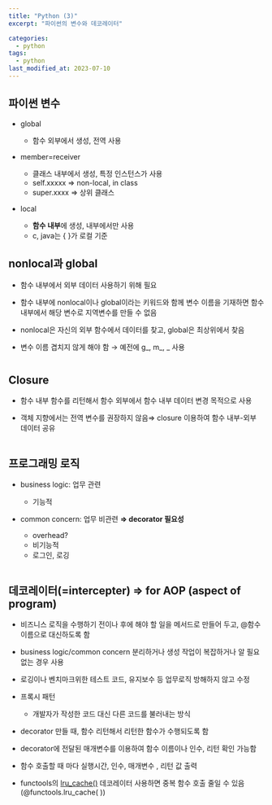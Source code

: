 ```yaml
---
title: "Python (3)"
excerpt: "파이썬의 변수와 데코레이터"

categories:
  - python
tags:
  - python
last_modified_at: 2023-07-10
---
```


## **파이썬 변수** ##

- global
    - 함수 외부에서 생성, 전역 사용
    
- member=receiver
    - 클래스 내부에서 생성, 특정 인스턴스가 사용
    - self.xxxxx ⇒ non-local, in class
    - super.xxxx ⇒ 상위 클래스
    
- local
    - **함수 내부**에 생성, 내부에서만 사용
    - c, java는 { }가 로컬 기준

## nonlocal과 global ##

- 함수 내부에서 외부 데이터 사용하기 위해 필요
- 함수 내부에 nonlocal이나 global이라는 키워드와 함께 변수 이름을 기재하면 함수 내부에서 해당 변수로 지역변수를 만들 수 없음
- nonlocal은 자신의 외부 함수에서 데이터를 찾고, global은 최상위에서 찾음
- 변수 이름 겹치지 않게 해야 함 → 예전에 g_, m_, _ 사용

    ```python
    ```

## **Closure** ##

- 함수 내부 함수를 리턴해서 함수 외부에서 함수 내부 데이터 변경 목적으로 사용
- 객체 지향에서는 전역 변수를 권장하지 않음⇒ closure 이용하여 함수 내부-외부 데이터 공유

    ```python
    ```


## **프로그래밍 로직** ##

- business logic: 업무 관련
    - 기능적
- common concern: 업무 비관련  **⇒ decorator 필요성**
    - overhead?
    - 비기능적
    - 로그인, 로깅

    ```python
    ```

## **데코레이터(=intercepter) ⇒ for AOP (aspect of program)** ##

- 비즈니스 로직을 수행하기 전이나 후에 해야 할 일을 메서드로 만들어 두고, @함수이름으로 대신하도록 함
- business logic/common concern 분리하거나 생성 작업이 복잡하거나 알 필요 없는 경우 사용
- 로깅이나 벤치마크위한 테스트 코드, 유지보수 등  업무로직 방해하지 않고 수정
- 프록시 패턴
    - 개발자가 작성한 코드 대신 다른 코드를 불러내는 방식
- decorator 만들 때, 함수 리턴해서 리턴한 함수가 수행되도록 함
- decorator에 전달된 매개변수를 이용하여 함수 이름이나 인수, 리턴 확인 가능함
- 함수 호출할 때 마다 실행시간, 인수, 매개변수 , 리턴 값 출력
- functools의 [lru_cache()](https://velog.io/@ddyy094/LRULeast-Recently-Used-%EC%95%8C%EA%B3%A0%EB%A6%AC%EC%A6%98-%EC%9D%B4%EB%9E%80) 데코레이터 사용하면 중복 함수 호출 줄일 수 있음 (@functools.lru_cache( ))

    ```python
    ```